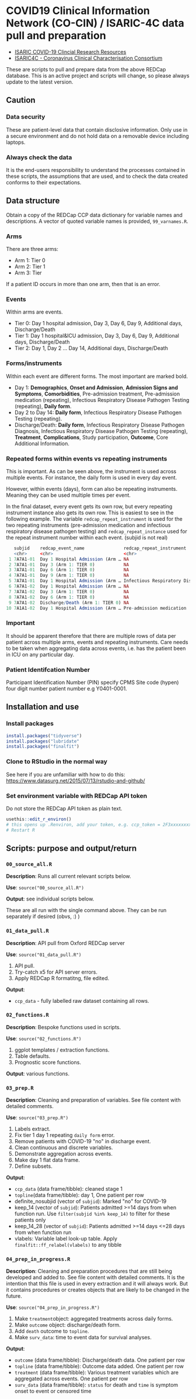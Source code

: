 COVID19 Clinical Information Network (CO-CIN) / ISARIC-4C data pull and preparation
==========

* [ISARIC COVID-19 Clincial Research Resources](https://isaric.tghn.org/covid-19-clinical-research-resources/)
* [ISARIC4C - Coronavirus Clinical Characterisation Consortium](https://isaric4c.net/)

These are scripts to pull and prepare data from the above REDCap database. This is an active project and scripts will change, so please always update to the latest version.

## Caution
### Data security

These are patient-level data that contain disclosive information. Only use in a secure environment and do not hold data on a removable device including laptops. 

### Always check the data

It is the end-users responsibility to understand the processes contained in these scripts, the assumptions that are used, and to check the data created conforms to their expectations. 

## Data structure

Obtain a copy of the REDCap CCP data dictionary for variable names and descriptions. A vector of quoted variable names is provided, `99_varnames.R`. 

### Arms
There are three arms: 

* Arm 1: Tier 0
* Arm 2: Tier 1
* Arm 3: Tier

If a patient ID occurs in more than one arm, then that is an error. 

### Events
Within arms are events.

* Tier 0: Day 1 hospital admission, Day 3, Day 6, Day 9, Additional days, Discharge/Death
* Tier 1: Day 1 hospital&ICU admission, Day 3, Day 6, Day 9, Additional days, Discharge/Death
* Tier 2: Day 1, Day 2 ... Day 14, Additional days, Discharge/Death

### Forms/instruments
Within each event are different forms. The most important are marked bold. 

* Day 1: **Demographics**, **Onset and Admission**, **Admission Signs and Symptoms**, **Comorbidities**, Pre-admission treatment, Pre-admission medication (repeating), Infectious Respiratory Disease Pathogen Testing (repeating), **Daily form**. 
* Day 2 to Day 14: **Daily form**, Infectious Respiratory Disease Pathogen Testing (repeating).
* Discharge/Death: **Daily form**, Infectious Respiratory Disease Pathogen Diagnosis, Infectious Respiratory Disease Pathogen Testing (repeating), **Treatment**, **Complications**, Study participation, **Outcome**, Core Additional Information.    

### Repeated forms within events vs repeating instruments

This is important. As can be seen above, the instrument is used across multiple events. For instance, the daily form is used in every day event. 

However, within events (days), form can also be repeating instruments. Meaning they can be used multiple times per event. 

In the final dataset, every event gets its own row, but every repeating instrument instance also gets its own row. This is easiest to see in the following example. The variable `redcap_repeat_instrument` is used for the two repeating instruments (pre-admission medication and infectious respiratory disease pathogen testing) and `redcap_repeat_instance` used for the repeat instrument number within each event. (subjid is not real)

``` r
   subjid    redcap_event_name               redcap_repeat_instrument         redcap_repeat_instance
   <chr>     <chr>                           <chr>                                             <dbl>
 1 7A7A1-01  Day 1 Hospital Admission (Arm … NA                                                   NA
 2 7A7A1-01  Day 3 (Arm 1: TIER 0)           NA                                                   NA
 3 7A7A1-01  Day 6 (Arm 1: TIER 0)           NA                                                   NA
 4 7A7A1-01  Day 9 (Arm 1: TIER 0)           NA                                                   NA
 5 7A7A1-01  Day 1 Hospital Admission (Arm … Infectious Respiratory Disease Pat…                   1
 6 7A7A1-02  Day 1 Hospital Admission (Arm … NA                                                   NA
 7 7A7A1-02  Day 3 (Arm 1: TIER 0)           NA                                                   NA
 8 7A7A1-02  Day 6 (Arm 1: TIER 0)           NA                                                   NA
 9 7A7A1-02  Discharge/Death (Arm 1: TIER 0) NA                                                   NA
10 7A1A1-02  Day 1 Hospital Admission (Arm … Pre-admission medication                              1
```

### Important
It should be apparent therefore that there are multiple rows of data per patient across multiple arms, events and repeating instruments. Care needs to be taken when aggregating data across events, i.e. has the patient been in ICU on any particular day.  

### Patient Identifcation Number
Participant Identification Number (PIN) specify CPMS Site code (hypen) four digit number patient number e.g Y0401-0001.

## Installation and use

### Install packages

```r
install.packages("tidyverse")
install.packages("lubridate"
install.packages("finalfit")
```

### Clone to RStudio in the normal way

See here if you are unfamiliar with how to do this:
https://www.datasurg.net/2015/07/13/rstudio-and-github/

### Set environment variable with REDCap API token

Do not store the REDCap API token as plain text.

``` r
usethis::edit_r_environ()
# this opens up .Renviron, add your token, e.g. ccp_token = 2F3xxxxxxxxxxxxE0111
# Restart R
```

## Scripts: purpose and output/return

### `00_source_all.R`

**Description**: Runs all current relevant scripts below. 

**Use**: `source("00_source_all.R")` 

**Output**: see individual scripts below. 

These are all run with the single command above. They can be run separately if desired (obvs, :) )

### `01_data_pull.R`

**Description**: API pull from Oxford REDCap server

**Use**: `source("01_data_pull.R")` 

1. API pull.
2. Try-catch x5 for API server errors.
3. Apply REDCap R formatitng, file edited.

**Output**: 

* `ccp_data` - fully labelled raw dataset containing all rows.

### `02_functions.R`

**Description**: Bespoke functions used in scripts.

**Use**: `source("02_functions.R")` 

1. ggplot templates / extraction functions.
2. Table defaults.
3. Prognostic score functions.

**Output**: various functions.

### `03_prep.R`

**Description**: Cleaning and preparation of variables. See file content with detailed comments. 

**Use**: `source("03_prep.R")` 

1. Labels extract.
2. Fix tier 1 day 1 repeating `daily form` error.
3. Remove patients with COVID-19 "no" in discharge event.
4. Clean continuous and discrete variables.
5. Demonstrate aggregation across events. 
6. Make day 1 flat data frame. 
7. Define subsets.

**Output**:

* `ccp_data` (data frame/tibble): cleaned stage 1
* `topline`(data frame/tibble): day 1, One patient per row
* definite_nosubjid (vector of `subjid`): Marked "no" for COVID-19
* keep_14 (vector of `subjid`): Patients admitted >=14 days from when function run. Use `filter(subjid %in% keep_14)` to filter for these patients only
* keep_14_28 (vector of `subjid`): Patients admitted >=14 days <=28 days from when function run
* vlabels: Variable label look-up table. Apply `finalfit::ff_relabel(vlabels)` to any tibble

### `04_prep_in_progress.R`

**Description**: Cleaning and preparation procedures that are still being developed and added to. See file content with detailed comments. It is the intention that this file is used in every extraction and it will always work. But it contains procedures or creates objects that are likely to be changed in the future.

**Use**: `source("04_prep_in_progress.R")` 

1. Make `treatment`object: aggregated treatments across daily forms.
2. Make `outcome` object: discharge/death form.
3. Add `death` outcome to `topline`. 
4. Make `surv_data`: time to event data for survival analyses.

**Output**: 

* `outcome` (data frame/tibble): Discharge/death data. One patient per row
* `topline` (data frame/tibble): Outcome data added. One patient per row
* `treatment` (data frame/tibble): Various treatment variables which are aggregated across events. One patient per row
* `surv_data` (data frame/tibble): `status` for death and `time` is symptom onset to event or censored time



